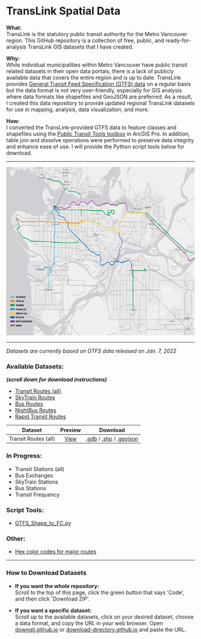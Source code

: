 # TransLink Spatial Data

<b>What:</b>   
TransLink is the statutory public transit authority for the Metro Vancouver region. This GitHub repository is a collection of free, public, and ready-for-analysis TransLink GIS datasets that I have created.

<b>Why:</b>  
While individual municipalities within Metro Vancouver have public transit related datasets in their open data portals, there is a lack of publicly available data that covers the entire region and is up to date. TransLink provides [General Transit Feed Specification (GTFS) data](https://developer.translink.ca/servicesgtfs/gtfsdata) on a regular basis but the data format is not very user-friendly, especially for GIS analysis where data formats like shapefiles and GeoJSON are preferred. As a result, I created this data repository to provide updated regional TransLink datasets for use in mapping, analysis, data visualization, and more.

<b>How:</b>  
I converted the TransLink-provided GTFS data to feature classes and shapefiles using the [Public Transit Tools toolbox](https://pro.arcgis.com/en/pro-app/latest/tool-reference/conversion/an-overview-of-the-transit-feed-gtfs-toolset.htm) in ArcGIS Pro. In addition, table join and dissolve operations were performed to preserve data integrity and enhance ease of use. I will provide the Python script tools below for download.
___________________________________________________________________________
<p align="center">
<img src="images/Transit_Routes.png" width="766" height="450">
</p>  

______________________________________________________________________________
*Datasets are currently based on GTFS data released on Jan. 7, 2022*

### Available Datasets:
__*(scroll down for download instructions)*__ 
* [Transit Routes (all)](/datasets/Transit_Routes_(ALL))   
* [SkyTrain Routes](datasets/SkyTrain_Routes)   
* [Bus Routes](datasets/Bus_Routes)
* [NightBus Routes](datasets/NightBus_Routes)  
* [Rapid Transit Routes](datasets/Rapid_Transit_Routes)

| Dataset | Preview | Download |   
| :-------------: | :-------------: | :-------------: |  
| Transit Routes (all) | [View](https://github.com/ohenryu/TransLink-Spatial-Data/blob/main/datasets/Transit_Routes_ALL/Transit_Routes_ALL_GeoJSON/Transit_Routes_ALL.geojson) | [.gdb](https://downgit.github.io/#/home?url=https://github.com/ohenryu/TransLink-Spatial-Data/tree/main/datasets/Transit_Routes_ALL/Transit_Routes_ALL_Feature_Class) / [.shp](https://downgit.github.io/#/home?url=https://github.com/ohenryu/TransLink-Spatial-Data/tree/main/datasets/Transit_Routes_ALL/Transit_Routes_ALL_Shapefile) / [.geojson](https://downgit.github.io/#/home?url=https://github.com/ohenryu/TransLink-Spatial-Data/tree/main/datasets/Transit_Routes_ALL/Transit_Routes_ALL_GeoJSON) |  

### In Progress:
* Transit Stations (all)  
* Bus Exchanges  
* SkyTrain Stations   
* Bus Stations  
* Transit Frequency  

### Script Tools:

* [GTFS_Shape_to_FC.py](script_tools/GTFS_Shape_to_FC.py)

### Other:
* [Hex color codes for major routes](other/route_colors.txt)
______________________________________________________________________________
### How to Download Datasets  
* **If you want the whole repository:**  
Scroll to the top of this page, click the green button that says 'Code', and then click 'Download ZIP'.
                                                            
* **If you want a specific dataset:**  
Scroll up to the available datasets, click on your desired dataset, choose a data format, and copy the URL in your web browser. Open [downgit.github.io](https://downgit.github.io) or [download-directory.github.io](https://download-directory.github.io) and paste the URL.
